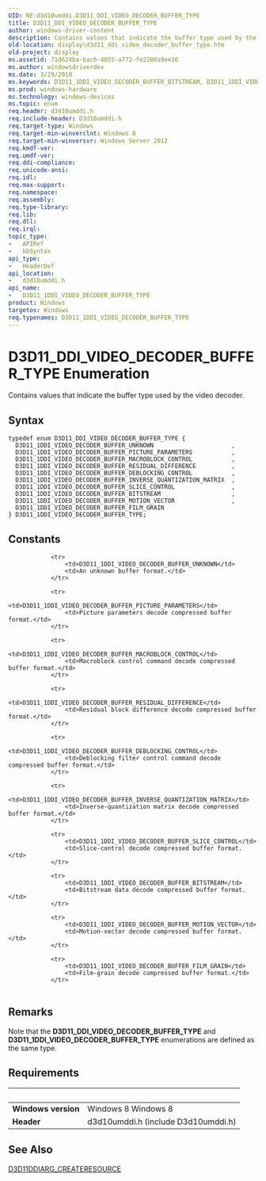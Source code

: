 ```yaml
---
UID: NE:d3d10umddi.D3D11_DDI_VIDEO_DECODER_BUFFER_TYPE
title: D3D11_DDI_VIDEO_DECODER_BUFFER_TYPE
author: windows-driver-content
description: Contains values that indicate the buffer type used by the video decoder.
old-location: display\d3d11_ddi_video_decoder_buffer_type.htm
old-project: display
ms.assetid: 71d624ba-bac6-4055-a772-fe2280a9ee16
ms.author: windowsdriverdev
ms.date: 3/29/2018
ms.keywords: D3D11_1DDI_VIDEO_DECODER_BUFFER_BITSTREAM, D3D11_1DDI_VIDEO_DECODER_BUFFER_DEBLOCKING_CONTROL, D3D11_1DDI_VIDEO_DECODER_BUFFER_FILM_GRAIN, D3D11_1DDI_VIDEO_DECODER_BUFFER_INVERSE_QUANTIZATION_MATRIX, D3D11_1DDI_VIDEO_DECODER_BUFFER_MACROBLOCK_CONTROL, D3D11_1DDI_VIDEO_DECODER_BUFFER_MOTION_VECTOR, D3D11_1DDI_VIDEO_DECODER_BUFFER_PICTURE_PARAMETERS, D3D11_1DDI_VIDEO_DECODER_BUFFER_RESIDUAL_DIFFERENCE, D3D11_1DDI_VIDEO_DECODER_BUFFER_SLICE_CONTROL, D3D11_1DDI_VIDEO_DECODER_BUFFER_TYPE, D3D11_1DDI_VIDEO_DECODER_BUFFER_TYPE enumeration [Display Devices], D3D11_1DDI_VIDEO_DECODER_BUFFER_UNKNOWN, D3D11_DDI_VIDEO_DECODER_BUFFER_TYPE, D3D11_DDI_VIDEO_DECODER_BUFFER_TYPE enumeration [Display Devices], d3d10umddi/D3D11_1DDI_VIDEO_DECODER_BUFFER_BITSTREAM, d3d10umddi/D3D11_1DDI_VIDEO_DECODER_BUFFER_DEBLOCKING_CONTROL, d3d10umddi/D3D11_1DDI_VIDEO_DECODER_BUFFER_FILM_GRAIN, d3d10umddi/D3D11_1DDI_VIDEO_DECODER_BUFFER_INVERSE_QUANTIZATION_MATRIX, d3d10umddi/D3D11_1DDI_VIDEO_DECODER_BUFFER_MACROBLOCK_CONTROL, d3d10umddi/D3D11_1DDI_VIDEO_DECODER_BUFFER_MOTION_VECTOR, d3d10umddi/D3D11_1DDI_VIDEO_DECODER_BUFFER_PICTURE_PARAMETERS, d3d10umddi/D3D11_1DDI_VIDEO_DECODER_BUFFER_RESIDUAL_DIFFERENCE, d3d10umddi/D3D11_1DDI_VIDEO_DECODER_BUFFER_SLICE_CONTROL, d3d10umddi/D3D11_1DDI_VIDEO_DECODER_BUFFER_UNKNOWN, d3d10umddi/D3D11_DDI_VIDEO_DECODER_BUFFER_TYPE, display.d3d11_ddi_video_decoder_buffer_type
ms.prod: windows-hardware
ms.technology: windows-devices
ms.topic: enum
req.header: d3d10umddi.h
req.include-header: D3d10umddi.h
req.target-type: Windows
req.target-min-winverclnt: Windows 8
req.target-min-winversvr: Windows Server 2012
req.kmdf-ver: 
req.umdf-ver: 
req.ddi-compliance: 
req.unicode-ansi: 
req.idl: 
req.max-support: 
req.namespace: 
req.assembly: 
req.type-library: 
req.lib: 
req.dll: 
req.irql: 
topic_type:
-	APIRef
-	kbSyntax
api_type:
-	HeaderDef
api_location:
-	d3d10umddi.h
api_name:
-	D3D11_1DDI_VIDEO_DECODER_BUFFER_TYPE
product: Windows
targetos: Windows
req.typenames: D3D11_1DDI_VIDEO_DECODER_BUFFER_TYPE
---
```


# D3D11_DDI_VIDEO_DECODER_BUFFER_TYPE Enumeration
Contains values that indicate the  buffer type used by the video decoder.

## Syntax
```
typedef enum D3D11_DDI_VIDEO_DECODER_BUFFER_TYPE {
  D3D11_1DDI_VIDEO_DECODER_BUFFER_UNKNOWN                      ,
  D3D11_1DDI_VIDEO_DECODER_BUFFER_PICTURE_PARAMETERS           ,
  D3D11_1DDI_VIDEO_DECODER_BUFFER_MACROBLOCK_CONTROL           ,
  D3D11_1DDI_VIDEO_DECODER_BUFFER_RESIDUAL_DIFFERENCE          ,
  D3D11_1DDI_VIDEO_DECODER_BUFFER_DEBLOCKING_CONTROL           ,
  D3D11_1DDI_VIDEO_DECODER_BUFFER_INVERSE_QUANTIZATION_MATRIX  ,
  D3D11_1DDI_VIDEO_DECODER_BUFFER_SLICE_CONTROL                ,
  D3D11_1DDI_VIDEO_DECODER_BUFFER_BITSTREAM                    ,
  D3D11_1DDI_VIDEO_DECODER_BUFFER_MOTION_VECTOR                ,
  D3D11_1DDI_VIDEO_DECODER_BUFFER_FILM_GRAIN
} D3D11_1DDI_VIDEO_DECODER_BUFFER_TYPE;
```

## Constants

<table>
            
                <tr>
                    <td>D3D11_1DDI_VIDEO_DECODER_BUFFER_UNKNOWN</td>
                    <td>An unknown buffer format.</td>
                </tr>
            
                <tr>
                    <td>D3D11_1DDI_VIDEO_DECODER_BUFFER_PICTURE_PARAMETERS</td>
                    <td>Picture parameters decode compressed buffer format.</td>
                </tr>
            
                <tr>
                    <td>D3D11_1DDI_VIDEO_DECODER_BUFFER_MACROBLOCK_CONTROL</td>
                    <td>Macroblock control command decode compressed buffer format.</td>
                </tr>
            
                <tr>
                    <td>D3D11_1DDI_VIDEO_DECODER_BUFFER_RESIDUAL_DIFFERENCE</td>
                    <td>Residual block difference decode compressed buffer format.</td>
                </tr>
            
                <tr>
                    <td>D3D11_1DDI_VIDEO_DECODER_BUFFER_DEBLOCKING_CONTROL</td>
                    <td>Deblocking filter control command decode compressed buffer format.</td>
                </tr>
            
                <tr>
                    <td>D3D11_1DDI_VIDEO_DECODER_BUFFER_INVERSE_QUANTIZATION_MATRIX</td>
                    <td>Inverse-quantization matrix decode compressed buffer format.</td>
                </tr>
            
                <tr>
                    <td>D3D11_1DDI_VIDEO_DECODER_BUFFER_SLICE_CONTROL</td>
                    <td>Slice-control decode compressed buffer format.</td>
                </tr>
            
                <tr>
                    <td>D3D11_1DDI_VIDEO_DECODER_BUFFER_BITSTREAM</td>
                    <td>Bitstream data decode compressed buffer format.</td>
                </tr>
            
                <tr>
                    <td>D3D11_1DDI_VIDEO_DECODER_BUFFER_MOTION_VECTOR</td>
                    <td>Motion-vector decode compressed buffer format.</td>
                </tr>
            
                <tr>
                    <td>D3D11_1DDI_VIDEO_DECODER_BUFFER_FILM_GRAIN</td>
                    <td>Film-grain decode compressed buffer format.</td>
                </tr>
</table>

## Remarks

Note that the <b>D3D11_DDI_VIDEO_DECODER_BUFFER_TYPE</b> and <b>D3D11_1DDI_VIDEO_DECODER_BUFFER_TYPE</b> enumerations are defined as the same type.

## Requirements
| &nbsp; | &nbsp; |
| ---- |:---- |
| **Windows version** | Windows 8 Windows 8 |
| **Header** | d3d10umddi.h (include D3d10umddi.h) |

## See Also

<a href="https://msdn.microsoft.com/library/windows/hardware/ff542062">D3D11DDIARG_CREATERESOURCE</a>